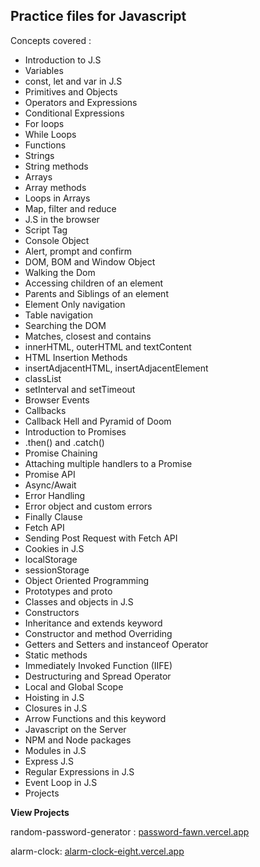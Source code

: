 
<h2>Practice files for Javascript</h2>

Concepts covered :

- Introduction to J.S
- Variables
- const, let and var in J.S
- Primitives and Objects
- Operators and Expressions
- Conditional Expressions
- For loops
- While Loops
- Functions
- Strings
- String methods
- Arrays
- Array methods
- Loops in Arrays
- Map, filter and reduce
- J.S in the browser
- Script Tag
- Console Object
- Alert, prompt and confirm
- DOM, BOM and Window Object
- Walking the Dom
- Accessing children of an element
- Parents and Siblings of an element
- Element Only navigation
- Table navigation
- Searching the DOM
- Matches, closest and contains
- innerHTML, outerHTML and textContent
- HTML Insertion Methods
- insertAdjacentHTML, insertAdjacentElement
- classList
- setInterval and setTimeout
- Browser Events
- Callbacks
- Callback Hell and Pyramid of Doom
- Introduction to Promises
- .then() and .catch()
- Promise Chaining
- Attaching multiple handlers to a Promise
- Promise API
- Async/Await
- Error Handling
- Error object and custom errors
- Finally Clause
- Fetch API
- Sending Post Request with Fetch API
- Cookies in J.S
- localStorage
- sessionStorage
- Object Oriented Programming
- Prototypes and proto
- Classes and objects in J.S
- Constructors
- Inheritance and extends keyword
- Constructor and method Overriding
- Getters and Setters and instanceof Operator
- Static methods
- Immediately Invoked Function (IIFE)
- Destructuring and Spread Operator
- Local and Global Scope
- Hoisting in J.S
- Closures in J.S
- Arrow Functions and this keyword
- Javascript on the Server
- NPM and Node packages
- Modules in J.S
- Express J.S
- Regular Expressions in J.S
- Event Loop in J.S
- Projects




<b> View Projects </b>

random-password-generator : [password-fawn.vercel.app ](https://password-fawn.vercel.app/) 

alarm-clock: [alarm-clock-eight.vercel.app]([https://alarm-clock-eight.vercel.app/](https://alarm-clock-javascript.vercel.app/))


